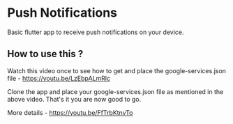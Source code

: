 # Push Notifications

Basic flutter app to receive push notifications on your device.

## How to use this ?

Watch this video once to see how to get and place the google-services.json file - https://youtu.be/LzEbpALmRlc

Clone the app and place your google-services.json file as mentioned in the above video. That's it you are now good to go.

More details - https://youtu.be/FfTrbKtnvTo
